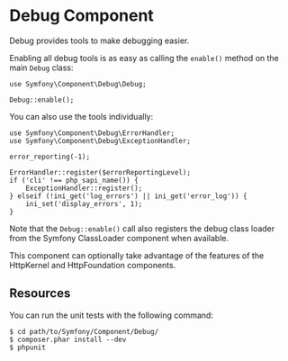 Debug Component
===============

Debug provides tools to make debugging easier.

Enabling all debug tools is as easy as calling the `enable()` method on the
main `Debug` class:

    use Symfony\Component\Debug\Debug;

    Debug::enable();

You can also use the tools individually:

    use Symfony\Component\Debug\ErrorHandler;
    use Symfony\Component\Debug\ExceptionHandler;

    error_reporting(-1);

    ErrorHandler::register($errorReportingLevel);
    if ('cli' !== php_sapi_name()) {
        ExceptionHandler::register();
    } elseif (!ini_get('log_errors') || ini_get('error_log')) {
        ini_set('display_errors', 1);
    }

Note that the `Debug::enable()` call also registers the debug class loader
from the Symfony ClassLoader component when available.

This component can optionally take advantage of the features of the HttpKernel
and HttpFoundation components.

Resources
---------

You can run the unit tests with the following command:

    $ cd path/to/Symfony/Component/Debug/
    $ composer.phar install --dev
    $ phpunit
